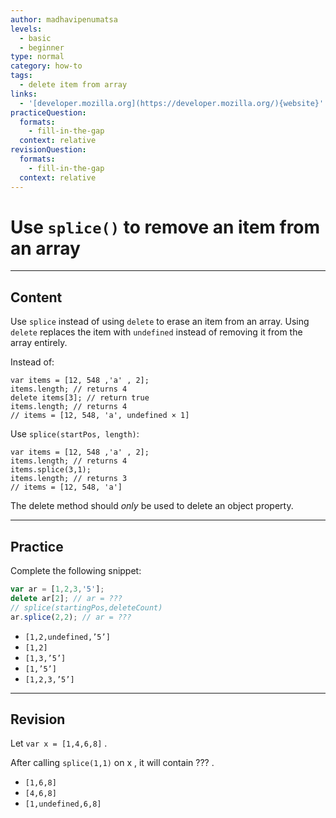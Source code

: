 ```yaml
---
author: madhavipenumatsa
levels:
  - basic
  - beginner
type: normal
category: how-to
tags:
  - delete item from array
links:
  - '[developer.mozilla.org](https://developer.mozilla.org/){website}'
practiceQuestion:
  formats:
    - fill-in-the-gap
  context: relative
revisionQuestion:
  formats:
    - fill-in-the-gap
  context: relative
---
```


# Use `splice()` to remove an item from an array


---

## Content

Use `splice` instead of using `delete` to erase an item from an array. Using `delete` replaces the item with `undefined` instead of removing it from the array entirely.

Instead of:

    var items = [12, 548 ,'a' , 2];
    items.length; // returns 4
    delete items[3]; // return true
    items.length; // returns 4
    // items = [12, 548, 'a', undefined × 1]

Use `splice(startPos, length)`:

    var items = [12, 548 ,'a' , 2];
    items.length; // returns 4
    items.splice(3,1);
    items.length; // returns 3
    // items = [12, 548, 'a']

The delete method should *only* be used to delete an object property.


---

## Practice

Complete the following snippet:

```javascript
var ar = [1,2,3,'5'];
delete ar[2]; // ar = ???
// splice(startingPos,deleteCount)
ar.splice(2,2); // ar = ???
```

- `[1,2,undefined,’5’]`
- `[1,2]`
- `[1,3,’5’]`
- `[1,’5’]`
- `[1,2,3,’5’]`


---

## Revision

Let `var x = [1,4,6,8]` .

After calling `splice(1,1)`  on x , it will contain ??? .

- `[1,6,8]`
- `[4,6,8]`
- `[1,undefined,6,8]`

